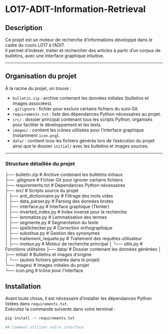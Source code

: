 # LO17-ADIT-Information-Retrieval

## Description

Ce projet est un moteur de recherche d’informations développé dans le cadre du cours LO17 à l’ADIT.  
Il permet d’indexer, traiter et rechercher des articles à partir d’un corpus de bulletins, avec une interface graphique intuitive.

---

## Organisation du projet

À la racine du projet, on trouve :

- `bulletin.zip` : archive contenant les données initiales (bulletins et images associées).
- `.gitignore` : fichier pour exclure certains fichiers du suivi Git.
- `requirements.txt` : liste des dépendances Python nécessaires au projet.
- `src/` : dossier principal contenant tous les scripts Python, organisés pour faciliter le développement et les tests.
- `images/` : contient les icônes utilisées pour l’interface graphique (notamment `icon.png`).
- `data/` : contient tous les fichiers générés lors de l’exécution du projet ainsi que le dossier `initial/` avec les bulletins et images sources.

---

### Structure détaillée du projet

├── bulletin.zip # Archive contenant les bulletins initiaux  
├── .gitignore # Fichier Git pour ignorer certains fichiers  
├── requirements.txt # Dépendances Python nécessaires  
├── src/ # Scripts source du projet  
│ ├── anti_dictionnaire.py # Filtrage des mots vides  
│ ├── data_parser.py # Parsing des données brutes  
│ ├── interface.py # Interface graphique (Tkinter)  
│ ├── inverted_index.py # Index inversé pour la recherche  
│ ├── lemmatize.py # Lemmatisation des termes  
│ ├── segmente.py # Segmentation du texte  
│ ├── spellchecker.py # Correction orthographique  
│ ├── substitue.py # Gestion des synonymes  
│ ├── traitement_requete.py # Traitement des requêtes utilisateur  
│ ├── moteur.py # Moteur de recherche principal
│ └── utils.py # Fonctions utilitaires
├── data/ # Dossier contenant les données générées
│ ├── initial/ # Bulletins et images d'origine  
│ └── (autres fichiers générés dans le projet)  
└── images/ # Images initiales du projet  
└── icon.png # Icône pour l'interface  

## Installation

Avant toute chose, il est nécessaire d’installer les dépendances Python listées dans `requirements.txt`.  
Exécutez la commande suivante dans votre terminal :

```bash
pip install -r requirements.txt

## Comment utiliser notre interface

